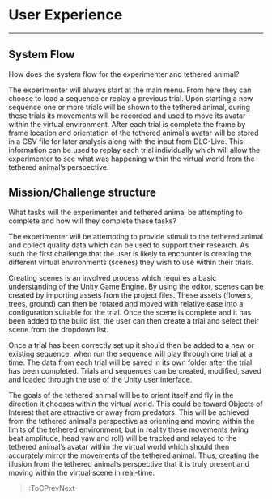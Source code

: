 <style>
img[src*="#centered"] {
    margin:auto;
    display:block;
 }
 img[src*="#invertedcenter"] {
    margin:auto;
    display:block;
    background: white;
    width: 55%;
    height: auto;
 }
 img[src*="#small"] {
    width: 250px;
    height: auto;
 }
 div.centertext{
    text-align:center;
 }
 abbr{
    border: none;
    text-decoration: none;
    color: lightblue;
}
</style>

# User Experience
<hr>

## System Flow
How does the system flow for the experimenter and tethered animal?

The experimenter will always start at the main menu. From here they can choose to load a sequence or replay a previous trial. Upon starting a new sequence one or more trials will be shown to the tethered animal, during these trials its movements will be recorded and used to move its avatar within the virtual environment. After each trial is complete the frame by frame location and orientation of the tethered animal’s avatar will be stored in a CSV file for later analysis along with the input from DLC-Live. This information can be used to replay each trial individually which will allow the experimenter to see what was happening within the virtual world from the tethered animal’s perspective.

## Mission/Challenge structure
What tasks will the experimenter and tethered animal be attempting to complete and how will they complete these tasks?

The experimenter will be attempting to provide stimuli to the tethered animal and collect quality data which can be used to support their research. As such the first challenge that the user is likely to encounter is creating the different virtual environments (scenes) they wish to use within their trials. 

Creating scenes is an involved process which requires a basic understanding of the Unity Game Engine. By using the editor, scenes can be created by importing assets from the project files. These assets (flowers, trees, ground) can then be rotated and moved with relative ease into a configuration suitable for the trial. Once the scene is complete and it has been added to the build list, the user can then create a trial and select their scene from the dropdown list.

Once a trial has been correctly set up it should then be added to a new or existing sequence, when run the sequence will play through one trial at a time. The data from each trial will be saved in its own folder after the trial has been completed. Trials and sequences can be created, modified, saved and loaded through the use of the Unity user interface.

The goals of the tethered animal will be to orient itself and fly in the direction it chooses within the virtual world. This could be toward Objects of Interest that are attractive or away from predators. This will be achieved from the tethered animal's perspective as orienting and moving within the limits of the tethered environment, but in reality these movements (wing beat amplitude, head yaw and roll) will be tracked and relayed to the tethered animal’s avatar within the virtual world which should then accurately mirror the movements of the tethered animal. Thus, creating the illusion from the tethered animal’s perspective that it is truly present and moving within the virtual scene in real-time.

> :ToCPrevNext